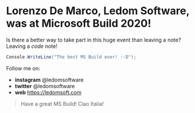 # Lorenzo De Marco, Ledom Software, was at Microsoft Build 2020!

Is there a better way to take part in this huge event than leaving a note? Leaving a *code* note!

```csharp
Console.WriteLine("The best MS Build ever! :-D");
```

Follow me on:
- **instagram** @ledomsoftware
- **twitter** @ledomsoftware
- **web** https://ledomsoft.com

> Have a great MS Build! Ciao Italia!
